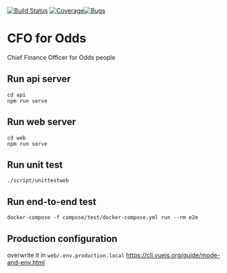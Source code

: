 [![Build Status](https://travis-ci.com/poorprogrammer/cfo.svg?branch=master)](https://travis-ci.com/poorprogrammer/cfo)
[![Coverage](https://sonarcloud.io/api/project_badges/measure?project=poorprogrammer_cfo&metric=coverage)](https://sonarcloud.io/dashboard?id=poorprogrammer_cfo)[![Bugs](https://sonarcloud.io/api/project_badges/measure?project=poorprogrammer_cfo&metric=bugs)](https://sonarcloud.io/dashboard?id=poorprogrammer_cfo)
# CFO for Odds

Chief Finance Officer for Odds people

## Run api server

```
cd api
npm run serve
```

## Run web server

```
cd web
npm run serve
```

## Run unit test

```
./script/unittestweb
```

## Run end-to-end test

```
docker-compose -f compose/test/docker-compose.yml run --rm e2e
```

## Production configuration 

overwrite it in `web/.env.production.local` 
<https://cli.vuejs.org/guide/mode-and-env.html>
